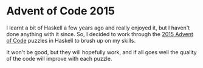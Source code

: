 # Advent of Code 2015

I learnt a bit of Haskell a few years ago and really enjoyed it, but I haven't done anything with it since. So, I decided to work through the [2015 Advent of Code](https://adventofcode.com/2015) puzzles in Haskell to brush up on my skills.

It won't be good, but they will hopefully work, and if all goes well the quality of the code will improve with each puzzle.
